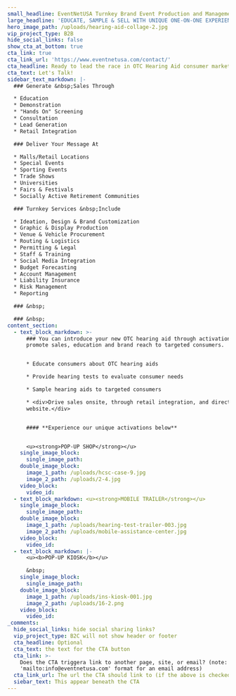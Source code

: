 ```yaml
---
small_headline: EventNetUSA Turnkey Brand Event Production and Management
large_headline: 'EDUCATE, SAMPLE & SELL WITH UNIQUE ONE-ON-ONE EXPERIENCES'
hero_image_path: /uploads/hearing-aid-collage-2.jpg
vip_project_type: B2B
hide_social_links: false
show_cta_at_bottom: true
cta_link: true
cta_link_url: 'https://www.eventnetusa.com/contact/'
cta_headline: Ready to lead the race in OTC Hearing Aid consumer marketing?
cta_text: Let's Talk!
sidebar_text_markdown: |-
  ### Generate &nbsp;Sales Through

  * Education
  * Demonstration
  * "Hands On" Screening
  * Consultation
  * Lead Generation
  * Retail Integration

  ### Deliver Your Message At

  * Malls/Retail Locations
  * Special Events
  * Sporting Events
  * Trade Shows
  * Universities
  * Fairs & Festivals
  * Socially Active Retirement Communities

  ### Turnkey Services &nbsp;Include

  * Ideation, Design & Brand Customization
  * Graphic & Display Production
  * Venue & Vehicle Procurement
  * Routing & Logistics
  * Permitting & Legal
  * Staff & Training
  * Social Media Integration
  * Budget Forecasting
  * Account Management
  * Liability Insurance
  * Risk Management
  * Reporting

  ### &nbsp;

  ### &nbsp;
content_section:
  - text_block_markdown: >-
      ### You can introduce your new OTC hearing aid through activations that
      promote sales, education and brand reach to targeted consumers.


      * Educate consumers about OTC hearing aids

      * Provide hearing tests to evaluate consumer needs

      * Sample hearing aids to targeted consumers

      * <div>Drive sales onsite, through retail integration, and directing to
      website.</div>


      #### **Experience our unique activations below**


      <u><strong>POP-UP SHOP</strong></u>
    single_image_block:
      single_image_path:
    double_image_block:
      image_1_path: /uploads/hcsc-case-9.jpg
      image_2_path: /uploads/2-4.jpg
    video_block:
      video_id:
  - text_block_markdown: <u><strong>MOBILE TRAILER</strong></u>
    single_image_block:
      single_image_path:
    double_image_block:
      image_1_path: /uploads/hearing-test-trailer-003.jpg
      image_2_path: /uploads/mobile-assistance-center.jpg
    video_block:
      video_id:
  - text_block_markdown: |-
      <u><b>POP-UP KIOSK</b></u>

      &nbsp;
    single_image_block:
      single_image_path:
    double_image_block:
      image_1_path: /uploads/ins-kiosk-001.jpg
      image_2_path: /uploads/16-2.png
    video_block:
      video_id:
_comments:
  hide_social_links: hide social sharing links?
  vip_project_type: B2C will not show header or footer
  cta_headline: Optional
  cta_text: the text for the CTA button
  cta_link: >-
    Does the CTA triggera link to another page, site, or email? (note: use
    'mailto:info@eventnetusa.com' format for an email address)
  cta_link_url: The url the CTA should link to (if the above is checked)
  siebar_text: This appear beneath the CTA
---
```

